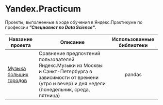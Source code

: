 # Yandex.Practicum
Проекты, выполненные в ходе обучения в Яндекс.Практикуме по профессии ***"Специалист по Data Science"***.


| Навзание проекта              | Описание                        | Использованные библиотеки
|-------------------------------|---------------------------------|:---------------------------:|
|[Музыка больших городов](https://github.com/Drivdmal/Yandex.Practicum/tree/main/y_practicum_yandex_musik-1) |Сравнение предпочтений пользователей Яндекс.Музыки из Москвы и Санкт-Петербурга в зависимости от времени (утро и вечер) и дня недели (понедельник, среда, пятница) | pandas |
